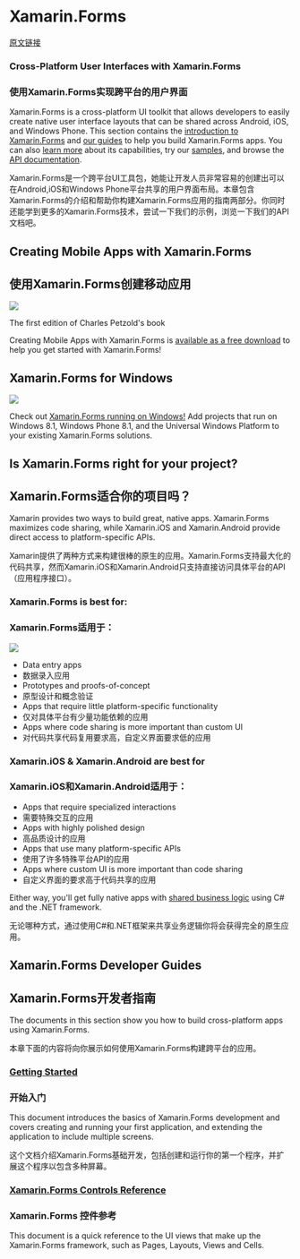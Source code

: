 # Xamarin.Forms #
[原文链接](https://developer.xamarin.com/guides/xamarin-forms/)
### Cross-Platform User Interfaces with Xamarin.Forms ###
### 使用Xamarin.Forms实现跨平台的用户界面 ###
Xamarin.Forms is a cross-platform UI toolkit that allows developers to easily create native user interface layouts that can be shared across Android, iOS, and Windows Phone. This section contains the [introduction to Xamarin.Forms](https://developer.xamarin.com/guides/xamarin-forms/getting-started/introduction-to-xamarin-forms/) and [our guides](https://developer.xamarin.com/guides/xamarin-forms/#guides) to help you build Xamarin.Forms apps. You can also [learn more](http://xamarin.com/forms) about its capabilities, try our [samples](https://developer.xamarin.com/samples/xamarin-forms/all/), and browse the [API documentation](https://developer.xamarin.com/api/namespace/Xamarin.Forms/).

Xamarin.Forms是一个跨平台UI工具包，她能让开发人员非常容易的创建出可以在Android,iOS和Windows Phone平台共享的用户界面布局。本章包含Xamarin.Forms的介绍和帮助你构建Xamarin.Forms应用的指南两部分。你同时还能学到更多的Xamarin.Forms技术，尝试一下我们的示例，浏览一下我们的API文档吧。

## Creating Mobile Apps with Xamarin.Forms ##
## 使用Xamarin.Forms创建移动应用 ##
![](https://developer.xamarin.com/guides/xamarin-forms/Images/Cover-Preview-thumb.png)

The first edition of Charles Petzold's book

Creating Mobile Apps with Xamarin.Forms is [available as a free download](https://developer.xamarin.com/guides/xamarin-forms/creating-mobile-apps-xamarin-forms/) to help you get started with Xamarin.Forms!

## Xamarin.Forms for Windows ##
![](https://developer.xamarin.com/guides/xamarin-forms/Images/allhanselman-sml.png)

Check out [Xamarin.Forms running on Windows!](https://developer.xamarin.com/guides/xamarin-forms/platform-features/windows/) Add projects that run on Windows 8.1, Windows Phone 8.1, and the Universal Windows Platform to your existing Xamarin.Forms solutions.

## Is Xamarin.Forms right for your project? ##
## Xamarin.Forms适合你的项目吗？ ##
Xamarin provides two ways to build great, native apps. Xamarin.Forms maximizes code sharing, while Xamarin.iOS and Xamarin.Android provide direct access to platform-specific APIs.

Xamarin提供了两种方式来构建很棒的原生的应用。Xamarin.Forms支持最大化的代码共享，然而Xamarin.iOS和Xamarin.Android只支持直接访问具体平台的API（应用程序接口）。

### Xamarin.Forms is best for: ###
### Xamarin.Forms适用于： ###
![](https://developer.xamarin.com/guides/xamarin-forms/Images/approach-xamarin-forms.svg)

* Data entry apps
* 数据录入应用
* Prototypes and proofs-of-concept
* 原型设计和概念验证
* Apps that require little platform-specific functionality
* 仅对具体平台有少量功能依赖的应用
* Apps where code sharing is more important than custom UI
* 对代码共享代码复用要求高，自定义界面要求低的应用

### Xamarin.iOS & Xamarin.Android are best for ###
### Xamarin.iOS和Xamarin.Android适用于： ###
* Apps that require specialized interactions
* 需要特殊交互的应用
* Apps with highly polished design
* 高品质设计的应用
* Apps that use many platform-specific APIs
* 使用了许多特殊平台API的应用
* Apps where custom UI is more important than code sharing
* 自定义界面的要求高于代码共享的应用

Either way, you'll get fully native apps with [shared business logic](https://developer.xamarin.com/guides/cross-platform/application_fundamentals/building_cross_platform_applications/) using C# and the .NET framework.

无论哪种方式，通过使用C#和.NET框架来共享业务逻辑你将会获得完全的原生应用。

## Xamarin.Forms Developer Guides ##
## Xamarin.Forms开发者指南 ##
The documents in this section show you how to build cross-platform apps using Xamarin.Forms.

本章下面的内容将向你展示如何使用Xamarin.Forms构建跨平台的应用。

### [Getting Started](https://developer.xamarin.com/guides/xamarin-forms/getting-started) ###
### 开始入门 ###
This document introduces the basics of Xamarin.Forms development and covers creating and running your first application, and extending the application to include multiple screens.

这个文档介绍Xamarin.Forms基础开发，包括创建和运行你的第一个程序，并扩展这个程序以包含多种屏幕。

### [Xamarin.Forms Controls Reference](https://developer.xamarin.com/guides/xamarin-forms/controls/) ###
### Xamarin.Forms 控件参考 ###
This document is a quick reference to the UI views that make up the Xamarin.Forms framework, such as Pages, Layouts, Views and Cells.







